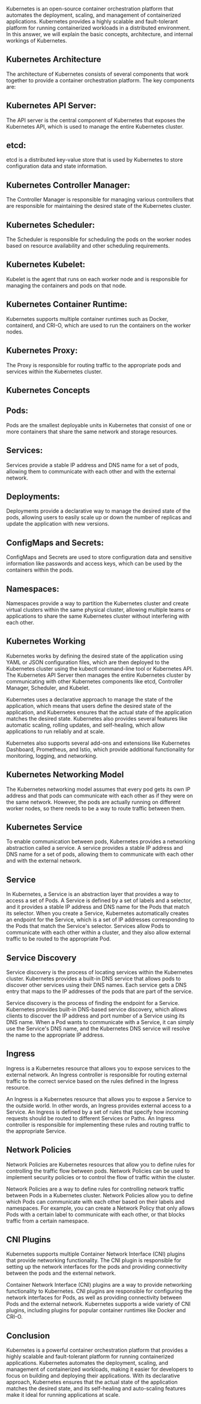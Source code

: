  Kubernetes is an open-source container orchestration platform that automates the deployment, scaling, and management of containerized applications. Kubernetes provides a highly scalable and fault-tolerant platform for running containerized workloads in a distributed environment. In this answer, we will explain the basic concepts, architecture, and internal workings of Kubernetes.

## Kubernetes Architecture

 The architecture of Kubernetes consists of several components that work together to provide a container orchestration platform. The key components are:

## Kubernetes API Server: 
 The API server is the central component of Kubernetes that exposes the Kubernetes API, which is used to manage the entire Kubernetes cluster.

## etcd: 
 etcd is a distributed key-value store that is used by Kubernetes to store configuration data and state information.

## Kubernetes Controller Manager: 
 The Controller Manager is responsible for managing various controllers that are responsible for maintaining the desired state of the Kubernetes cluster.

## Kubernetes Scheduler: 
 The Scheduler is responsible for scheduling the pods on the worker nodes based on resource availability and other scheduling requirements.

## Kubernetes Kubelet: 
 Kubelet is the agent that runs on each worker node and is responsible for managing the containers and pods on that node.

## Kubernetes Container Runtime: 
 Kubernetes supports multiple container runtimes such as Docker, containerd, and CRI-O, which are used to run the containers on the worker nodes.

## Kubernetes Proxy: 
 The Proxy is responsible for routing traffic to the appropriate pods and services within the Kubernetes cluster.

## Kubernetes Concepts

## Pods: 
 Pods are the smallest deployable units in Kubernetes that consist of one or more containers that share the same network and storage resources.

## Services: 
 Services provide a stable IP address and DNS name for a set of pods, allowing them to communicate with each other and with the external network.

## Deployments: 
 Deployments provide a declarative way to manage the desired state of the pods, allowing users to easily scale up or down the number of replicas and update the application with new versions.

## ConfigMaps and Secrets: 
 ConfigMaps and Secrets are used to store configuration data and sensitive information like passwords and access keys, which can be used by the containers within the pods.

## Namespaces: 
 Namespaces provide a way to partition the Kubernetes cluster and create virtual clusters within the same physical cluster, allowing multiple teams or applications to share the same Kubernetes cluster without interfering with each other.

## Kubernetes Working

 Kubernetes works by defining the desired state of the application using YAML or JSON configuration files, which are then deployed to the Kubernetes cluster using the kubectl command-line tool or Kubernetes API. The Kubernetes API Server then manages the entire Kubernetes cluster by communicating with other Kubernetes components like etcd, Controller Manager, Scheduler, and Kubelet.

 Kubernetes uses a declarative approach to manage the state of the application, which means that users define the desired state of the application, and Kubernetes ensures that the actual state of the application matches the desired state. Kubernetes also provides several features like automatic scaling, rolling updates, and self-healing, which allow applications to run reliably and at scale.

 Kubernetes also supports several add-ons and extensions like Kubernetes Dashboard, Prometheus, and Istio, which provide additional functionality for monitoring, logging, and networking.

## Kubernetes Networking Model

 The Kubernetes networking model assumes that every pod gets its own IP address and that pods can communicate with each other as if they were on the same network. However, the pods are actually running on different worker nodes, so there needs to be a way to route traffic between them.

## Kubernetes Service

 To enable communication between pods, Kubernetes provides a networking abstraction called a service. A service provides a stable IP address and DNS name for a set of pods, allowing them to communicate with each other and with the external network.

## Service

 In Kubernetes, a Service is an abstraction layer that provides a way to access a set of Pods. A Service is defined by a set of labels and a selector, and it provides a stable IP address and DNS name for the Pods that match its selector. When you create a Service, Kubernetes automatically creates an endpoint for the Service, which is a set of IP addresses corresponding to the Pods that match the Service's selector. Services allow Pods to communicate with each other within a cluster, and they also allow external traffic to be routed to the appropriate Pod.

## Service Discovery

 Service discovery is the process of locating services within the Kubernetes cluster. Kubernetes provides a built-in DNS service that allows pods to discover other services using their DNS names. Each service gets a DNS entry that maps to the IP addresses of the pods that are part of the service.

 Service discovery is the process of finding the endpoint for a Service. Kubernetes provides built-in DNS-based service discovery, which allows clients to discover the IP address and port number of a Service using its DNS name. When a Pod wants to communicate with a Service, it can simply use the Service's DNS name, and the Kubernetes DNS service will resolve the name to the appropriate IP address.


## Ingress

 Ingress is a Kubernetes resource that allows you to expose services to the external network. An Ingress controller is responsible for routing external traffic to the correct service based on the rules defined in the Ingress resource.

 An Ingress is a Kubernetes resource that allows you to expose a Service to the outside world. In other words, an Ingress provides external access to a Service. An Ingress is defined by a set of rules that specify how incoming requests should be routed to different Services or Paths. An Ingress controller is responsible for implementing these rules and routing traffic to the appropriate Service.

## Network Policies

 Network Policies are Kubernetes resources that allow you to define rules for controlling the traffic flow between pods. Network Policies can be used to implement security policies or to control the flow of traffic within the cluster.

 Network Policies are a way to define rules for controlling network traffic between Pods in a Kubernetes cluster. Network Policies allow you to define which Pods can communicate with each other based on their labels and namespaces. For example, you can create a Network Policy that only allows Pods with a certain label to communicate with each other, or that blocks traffic from a certain namespace.

## CNI Plugins

 Kubernetes supports multiple Container Network Interface (CNI) plugins that provide networking functionality. The CNI plugin is responsible for setting up the network interfaces for the pods and providing connectivity between the pods and the external network.

 Container Network Interface (CNI) plugins are a way to provide networking functionality to Kubernetes. CNI plugins are responsible for configuring the network interfaces for Pods, as well as providing connectivity between Pods and the external network. Kubernetes supports a wide variety of CNI plugins, including plugins for popular container runtimes like Docker and CRI-O.

## Conclusion

 Kubernetes is a powerful container orchestration platform that provides a highly scalable and fault-tolerant platform for running containerized applications. Kubernetes automates the deployment, scaling, and management of containerized workloads, making it easier for developers to focus on building and deploying their applications. With its declarative approach, Kubernetes ensures that the actual state of the application matches the desired state, and its self-healing and auto-scaling features make it ideal for running applications at scale.